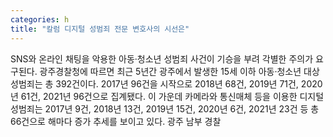 ```yaml
---
categories: h
title: "칼럼 디지털 성범죄 전문 변호사의 시선은"
---
```

SNS와 온라인 채팅을 악용한 아동‧청소년 성범죄 사건이 기승을 부려 각별한 주의가 요구된다. 광주경찰청에 따르면 최근 5년간 광주에서 발생한 15세 이하 아동‧청소년 대상 성범죄는 총 392건이다. 2017년 96건을 시작으로 2018년 68건, 2019년 71건, 2020년 61건, 2021년 96건으로 집계됐다. 이 가운데 카메라와 통신매체 등을 이용한 디지털 성범죄는 2017년 9건, 2018년 13건, 2019년 15건, 2020년 6건, 2021년 23건 등 총 66건으로 해마다 증가 추세를 보이고 있다. 광주 남부 경찰
